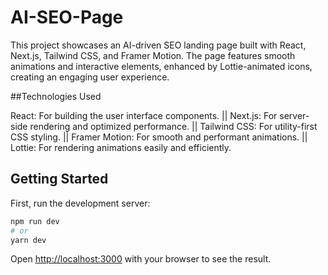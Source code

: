 # AI-SEO-Page
This project showcases an AI-driven SEO landing page built with React, Next.js, Tailwind CSS, and Framer Motion. The page features smooth animations and interactive elements, enhanced by Lottie-animated icons, creating an engaging user experience.

##Technologies Used

React: For building the user interface components. ||
Next.js: For server-side rendering and optimized performance. ||
Tailwind CSS: For utility-first CSS styling. ||
Framer Motion: For smooth and performant animations. ||
Lottie: For rendering animations easily and efficiently. 

## Getting Started

First, run the development server:

```bash
npm run dev
# or
yarn dev

```

Open [http://localhost:3000](http://localhost:3000) with your browser to see the result.
